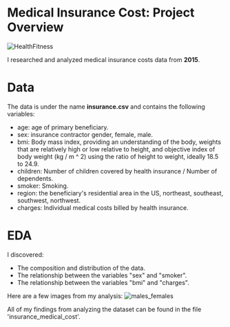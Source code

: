 # Medical Insurance Cost: Project Overview

![HealthFitness](https://user-images.githubusercontent.com/114705723/222254587-7520f2cc-8af7-43fc-84a3-5fb91b92a27e.png)

I researched and analyzed medical insurance costs data from **2015**.

# Data
The data is under the name **insurance.csv** and contains the following variables:
* age: age of primary beneficiary.
* sex: insurance contractor gender, female, male.
* bmi: Body mass index, providing an understanding of the body, weights that are relatively high or low relative to height, and objective index of body weight (kg / m ^ 2) using the ratio of height to weight, ideally 18.5 to 24.9.
* children: Number of children covered by health insurance / Number of dependents.
* smoker: Smoking.
* region: the beneficiary's residential area in the US, northeast, southeast, southwest, northwest.
* charges: Individual medical costs billed by health insurance.

# EDA
I discovered:
* The composition and distribution of the data.
* The relationship between the variables "sex" and "smoker".
* The relationship between the variables "bmi" and "charges".

Here are a few images from my analysis:
![males_females](https://user-images.githubusercontent.com/114705723/223508463-58f8eee5-1c07-4621-b7de-8ee599693a45.png)








All of my findings from analyzing the dataset can be found in the file 'insurance_medical_cost'.
